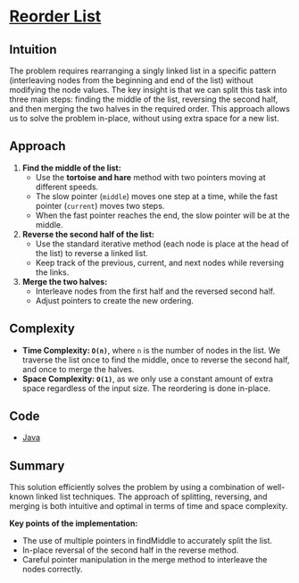 # [Reorder List](https://leetcode.com/problems/reorder-list/description/)

## Intuition

The problem requires rearranging a singly linked list in a specific pattern (interleaving nodes from the beginning and
end of the list) without modifying the node values. The key insight is that we can split this task into three main
steps: finding the middle of the list, reversing the second half, and then merging the two halves in the required order.
This approach allows us to solve the problem in-place, without using extra space for a new list.

## Approach

1. **Find the middle of the list:**
    - Use the **tortoise and hare** method with two pointers moving at different speeds.
    - The slow pointer (`middle`) moves one step at a time, while the fast pointer (`current`) moves two steps.
    - When the fast pointer reaches the end, the slow pointer will be at the middle.
2. **Reverse the second half of the list:**
    - Use the standard iterative method (each node is place at the head of the list) to reverse a linked list.
    - Keep track of the previous, current, and next nodes while reversing the links.
3. **Merge the two halves:**
    - Interleave nodes from the first half and the reversed second half.
    - Adjust pointers to create the new ordering.

## Complexity

- **Time Complexity: `O(n)`**, where `n` is the number of nodes in the list. We traverse the list once to find the
  middle, once to reverse the second half, and once to merge the halves.
- **Space Complexity: `O(1)`**, as we only use a constant amount of extra space regardless of the input size. The
  reordering is done in-place.

## Code

- [Java](../src/main/java/io/dksifoua/leetcode/reorderlist/Solution.java)

## Summary

This solution efficiently solves the problem by using a combination of well-known linked list techniques. The approach
of splitting, reversing, and merging is both intuitive and optimal in terms of time and space complexity.

**Key points of the implementation:**

- The use of multiple pointers in findMiddle to accurately split the list.
- In-place reversal of the second half in the reverse method.
- Careful pointer manipulation in the merge method to interleave the nodes correctly.
